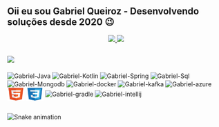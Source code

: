 ## Oii eu sou Gabriel Queiroz - Desenvolvendo soluções desde 2020 😉

<div align="center">
  <a href="https://github.com/gabrieloqueiroz">
  <img height="180em" src="https://github-readme-stats.vercel.app/api?username=Gabrieloqueiroz&show_icons=true&theme=react&include_all_commits=true&count_private=true"/>
  <img height="180em" src="https://github-readme-stats.vercel.app/api/top-langs/?username=Gabrieloqueiroz&layout=compact&langs_count=7&theme=react"/>
</div>

##

<div align="left">
  <a href="https://www.linkedin.com/in/gabriel-queiroz-6506a7170" target="_blank"><img src="https://img.shields.io/badge/-LinkedIn-%230077B5?style=for-the-badge&logo=linkedin&logoColor=white" target="_blank"></a> 
</div>

<div style="display: inline_block"><br>
  <img align="center" alt="Gabriel-Java" height="30" width="40" src="https://cdn.jsdelivr.net/gh/devicons/devicon/icons/java/java-original.svg">
  <img align="center" alt="Gabriel-Kotlin" height="30" width="40" src="https://cdn.jsdelivr.net/gh/devicons/devicon/icons/kotlin/kotlin-original.svg">
  <img align="center" alt="Gabriel-Spring" height="30" width="40" src="https://cdn.jsdelivr.net/gh/devicons/devicon/icons/spring/spring-original.svg">
  <img align="center" alt="Gabriel-Sql" height="30" width="40" src="https://cdn.jsdelivr.net/gh/devicons/devicon/icons/mysql/mysql-original.svg">
  <img align="center" alt="Gabriel-Mongodb" height="30" width="40" src="https://cdn.jsdelivr.net/gh/devicons/devicon/icons/mongodb/mongodb-original.svg">
  <img align="center" alt="Gabriel-docker" height="30" width="40" src="https://cdn.jsdelivr.net/gh/devicons/devicon/icons/docker/docker-original.svg">
  <img align="center" alt="Gabriel-kafka" height="30" width="40" src="https://cdn.jsdelivr.net/gh/devicons/devicon/icons/apachekafka/apachekafka-original.svg">
  <img align="center" alt="Gabriel-azure" height="30" width="40" src="https://cdn.jsdelivr.net/gh/devicons/devicon/icons/azure/azure-original-wordmark.svg">
  <img align="center" alt="Gabriel-HTML" height="30" width="40" src="https://raw.githubusercontent.com/devicons/devicon/master/icons/html5/html5-original.svg">
  <img align="center" alt="Gabriel-CSS" height="30" width="40" src="https://raw.githubusercontent.com/devicons/devicon/master/icons/css3/css3-original.svg">
  <img align="center" alt="Gabriel-gradle" height="30" width="40" src="https://cdn.jsdelivr.net/gh/devicons/devicon/icons/gradle/gradle-plain.svg">
  <img align="center" alt="Gabriel-intellij" height="30" width="40" src="https://cdn.jsdelivr.net/gh/devicons/devicon/icons/intellij/intellij-original.svg">
</div>
  
  ##
 
<div> 
 
  ![Snake animation](https://github.com/gabrieloqueiroz/Gabrieloqueiroz/blob/output/github-contribution-grid-snake.svg)
 
</div>
